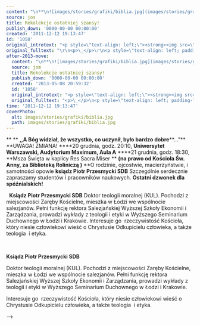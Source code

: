 ```yaml
---
content: "\n**\n![images/stories/grafiki/biblia.jpg](images/stories/grafiki/biblia.jpg)**\n**,,A Bóg widział, że wszystko, co uczynił, było bardzo dobre****…”**\n**UWAGA! ZMIANA!\n****20 grudnia, godz. 20:10, **Uniwersytet Warszawski, Audytorium Maximum, Aula A**\n****21 grudnia, godz. 18:30, **Msza Święta w kaplicy Res Sacra Miser **\n**(na prawo od Kościoła Św. Anny, za Biblioteką Roliniczą **)****\n**O rodzinie, ojcostwie, macierzyństwie, i samotności opowie **ksiądz Piotr Przesmycki SDB**\nSzczególnie serdecznie zapraszamy studentów i pracowników naukowych.\n**Ostatni dzwonek dla spóźnialskich!**\n\_\n\n<!--{{intro-break}}-->\n\n\_\n**Ksiądz Piotr Przesmycki SDB**\nDoktor teologii moralnej (KUL). Pochodzi z miejscowości Zaręby Kościelne, mieszka w Łodzi we wspólnocie salezjanów. Pełni funkcję rektora Salezjańskiej Wyższej Szkoły Ekonomii i Zarządzania, prowadzi wykłady z teologii i etyki w Wyższego Seminarium Duchownego w Łodzi i Krakowie.\nInteresuje go&nbsp; rzeczywistość Kościoła, który niesie człowiekowi wieść o Chrystusie Odkupicielu człowieka, a także teologia&nbsp; i etyka.\n\n\n<!--CONTENT FROM OLD SERVER (jos before 2013): \n**\n![images/stories/grafiki/biblia.jpg](images/stories/grafiki/biblia.jpg)**\n\r\n\n**,,A Bóg widział, że wszystko, co uczynił, było bardzo dobre****…”**\n\r\n\n**UWAGA! ZMIANA!\n****20 grudnia, godz. 20:10, **Uniwersytet Warszawski, Audytorium Maximum, Aula A**\n****21 grudnia, godz. 18:30, **Msza Święta w kaplicy Res Sacra Miser **\n**(na prawo od Kościoła Św. Anny, za Biblioteką Roliniczą **)****\n**O rodzinie, ojcostwie, macierzyństwie, i samotności opowie **ksiądz Piotr Przesmycki SDB**\nSzczególnie serdecznie zapraszamy studentów i pracowników naukowych.\n**Ostatni dzwonek dla spóźnialskich!**\n\r\n\n\_\n\r\n\n<!--{{intro-break}}-->\n\r\n\n\_\n\r\n\n**Ksiądz Piotr Przesmycki SDB**\n\r\n\nDoktor teologii moralnej (KUL). Pochodzi z miejscowości Zaręby Kościelne, mieszka w Łodzi we wspólnocie salezjanów. Pełni funkcję rektora Salezjańskiej Wyższej Szkoły Ekonomii i Zarządzania, prowadzi wykłady z teologii i etyki w Wyższego Seminarium Duchownego w Łodzi i Krakowie.\n\r\n\nInteresuje go&nbsp; rzeczywistość Kościoła, który niesie człowiekowi wieść o Chrystusie Odkupicielu człowieka, a także teologia&nbsp; i etyka.\n\n-->"
source: jos
title: Rekolekcje ostatniej szansy!
publish_down: '0000-00-00 00:00:00'
created: '2011-12-12 19:13:47'
id: '1058'
original_introtext: "<p style=\"text-align: left;\"><strong><img src=\"images/stories/grafiki/biblia.jpg\" align=\"left\" /></strong></p>\r\n<p style=\"text-align: left; padding-left: 150px;\"><strong>,,A Bóg widział, że wszystko, co uczynił, było bardzo dobre</strong><strong>…”</strong></p>\r\n<p style=\"text-align: left; padding-left: 150px;\"><strong><span style=\"color: #ff0000;\">UWAGA! ZMIANA!</span><br /></strong><strong>20 grudnia, godz. 20:10, </strong>Uniwersytet Warszawski, Audytorium Maximum, Aula A<strong><br /></strong><strong>21 grudnia, godz. 18:30, </strong>Msza Święta w kaplicy Res Sacra Miser <strong><br /></strong><span style=\"font-size: 10pt;\">(na prawo od Kościoła Św. Anny, za Biblioteką Roliniczą <strong>)</strong></span><strong><br /></strong>O rodzinie, ojcostwie, macierzyństwie, i samotności opowie <strong>ksiądz Piotr Przesmycki SDB</strong><br />Szczególnie serdecznie zapraszamy studentów i pracowników naukowych.<br /><strong>Ostatni dzwonek dla spóźnialskich!</strong></p>\r\n<p style=\"text-align: left; padding-left: 150px;\">\_</p>\r\n"
original_fulltext: "\r\n<p>\_</p>\r\n<p style=\"text-align: left; padding-left: 150px;\"><strong>Ksiądz Piotr Przesmycki SDB</strong></p>\r\n<p style=\"padding-left: 150px;\">Doktor teologii moralnej (KUL). Pochodzi z miejscowości Zaręby Kościelne, mieszka w Łodzi we wspólnocie salezjanów. Pełni funkcję rektora Salezjańskiej Wyższej Szkoły Ekonomii i Zarządzania, prowadzi wykłady z teologii i etyki w Wyższego Seminarium Duchownego w Łodzi i Krakowie.</p>\r\n<p style=\"padding-left: 150px;\">Interesuje go&nbsp; rzeczywistość Kościoła, który niesie człowiekowi wieść o Chrystusie Odkupicielu człowieka, a także teologia&nbsp; i etyka.</p>"
after-2013-move:
  content: "\n**\n![images/stories/grafiki/biblia.jpg](images/stories/grafiki/biblia.jpg)**\n**,,A Bóg widział, że wszystko, co uczynił, było bardzo dobre****…”**\n**UWAGA! ZMIANA!\n****20 grudnia, godz. 20:10, **Uniwersytet Warszawski, Audytorium Maximum, Aula A**\n****21 grudnia, godz. 18:30, **Msza Święta w kaplicy Res Sacra Miser **\n**(na prawo od Kościoła Św. Anny, za Biblioteką Roliniczą **)****\n**O rodzinie, ojcostwie, macierzyństwie, i samotności opowie **ksiądz Piotr Przesmycki SDB**\nSzczególnie serdecznie zapraszamy studentów i pracowników naukowych.\n**Ostatni dzwonek dla spóźnialskich!**\n\_\n\n<!--{{intro-break}}-->\n\n\_\n**Ksiądz Piotr Przesmycki SDB**\nDoktor teologii moralnej (KUL). Pochodzi z miejscowości Zaręby Kościelne, mieszka w Łodzi we wspólnocie salezjanów. Pełni funkcję rektora Salezjańskiej Wyższej Szkoły Ekonomii i Zarządzania, prowadzi wykłady z teologii i etyki w Wyższego Seminarium Duchownego w Łodzi i Krakowie.\nInteresuje go&nbsp; rzeczywistość Kościoła, który niesie człowiekowi wieść o Chrystusie Odkupicielu człowieka, a także teologia&nbsp; i etyka.\n"
  source: jom
  title: Rekolekcje ostatniej szansy!
  publish_down: '0000-00-00 00:00:00'
  created: '2013-05-08 20:59:32'
  id: '1058'
  original_introtext: "<p style=\"text-align: left;\"><strong><img src=\"images/stories/grafiki/biblia.jpg\" align=\"left\" /></strong></p>\n<p style=\"text-align: left; padding-left: 150px;\"><strong>,,A Bóg widział, że wszystko, co uczynił, było bardzo dobre</strong><strong>…”</strong></p>\n<p style=\"text-align: left; padding-left: 150px;\"><strong><span style=\"color: #ff0000;\">UWAGA! ZMIANA!</span><br /></strong><strong>20 grudnia, godz. 20:10, </strong>Uniwersytet Warszawski, Audytorium Maximum, Aula A<strong><br /></strong><strong>21 grudnia, godz. 18:30, </strong>Msza Święta w kaplicy Res Sacra Miser <strong><br /></strong><span style=\"font-size: 10pt;\">(na prawo od Kościoła Św. Anny, za Biblioteką Roliniczą <strong>)</strong></span><strong><br /></strong>O rodzinie, ojcostwie, macierzyństwie, i samotności opowie <strong>ksiądz Piotr Przesmycki SDB</strong><br />Szczególnie serdecznie zapraszamy studentów i pracowników naukowych.<br /><strong>Ostatni dzwonek dla spóźnialskich!</strong></p>\n<p style=\"text-align: left; padding-left: 150px;\">\_</p>"
  original_fulltext: "<p>\_</p>\n<p style=\"text-align: left; padding-left: 150px;\"><strong>Ksiądz Piotr Przesmycki SDB</strong></p>\n<p style=\"padding-left: 150px;\">Doktor teologii moralnej (KUL). Pochodzi z miejscowości Zaręby Kościelne, mieszka w Łodzi we wspólnocie salezjanów. Pełni funkcję rektora Salezjańskiej Wyższej Szkoły Ekonomii i Zarządzania, prowadzi wykłady z teologii i etyki w Wyższego Seminarium Duchownego w Łodzi i Krakowie.</p>\n<p style=\"padding-left: 150px;\">Interesuje go&nbsp; rzeczywistość Kościoła, który niesie człowiekowi wieść o Chrystusie Odkupicielu człowieka, a także teologia&nbsp; i etyka.</p>"
time: '2011-12-12 19:13:47'
coverPhoto:
  alt: images/stories/grafiki/biblia.jpg
  path: images/stories/grafiki/biblia.jpg
---
```

**
**
**,,A Bóg widział, że wszystko, co uczynił, było bardzo dobre****…”**
**UWAGA! ZMIANA!
****20 grudnia, godz. 20:10, **Uniwersytet Warszawski, Audytorium Maximum, Aula A**
****21 grudnia, godz. 18:30, **Msza Święta w kaplicy Res Sacra Miser **
**(na prawo od Kościoła Św. Anny, za Biblioteką Roliniczą **)****
**O rodzinie, ojcostwie, macierzyństwie, i samotności opowie **ksiądz Piotr Przesmycki SDB**
Szczególnie serdecznie zapraszamy studentów i pracowników naukowych.
**Ostatni dzwonek dla spóźnialskich!**
 

<!--{{intro-break}}-->

 
**Ksiądz Piotr Przesmycki SDB**
Doktor teologii moralnej (KUL). Pochodzi z miejscowości Zaręby Kościelne, mieszka w Łodzi we wspólnocie salezjanów. Pełni funkcję rektora Salezjańskiej Wyższej Szkoły Ekonomii i Zarządzania, prowadzi wykłady z teologii i etyki w Wyższego Seminarium Duchownego w Łodzi i Krakowie.
Interesuje go&nbsp; rzeczywistość Kościoła, który niesie człowiekowi wieść o Chrystusie Odkupicielu człowieka, a także teologia&nbsp; i etyka.


<!--CONTENT FROM OLD SERVER (jos before 2013): 
**
**


**,,A Bóg widział, że wszystko, co uczynił, było bardzo dobre****…”**


**UWAGA! ZMIANA!
****20 grudnia, godz. 20:10, **Uniwersytet Warszawski, Audytorium Maximum, Aula A**
****21 grudnia, godz. 18:30, **Msza Święta w kaplicy Res Sacra Miser **
**(na prawo od Kościoła Św. Anny, za Biblioteką Roliniczą **)****
**O rodzinie, ojcostwie, macierzyństwie, i samotności opowie **ksiądz Piotr Przesmycki SDB**
Szczególnie serdecznie zapraszamy studentów i pracowników naukowych.
**Ostatni dzwonek dla spóźnialskich!**


 


<!--{{intro-break}}-->


 


**Ksiądz Piotr Przesmycki SDB**


Doktor teologii moralnej (KUL). Pochodzi z miejscowości Zaręby Kościelne, mieszka w Łodzi we wspólnocie salezjanów. Pełni funkcję rektora Salezjańskiej Wyższej Szkoły Ekonomii i Zarządzania, prowadzi wykłady z teologii i etyki w Wyższego Seminarium Duchownego w Łodzi i Krakowie.


Interesuje go&nbsp; rzeczywistość Kościoła, który niesie człowiekowi wieść o Chrystusie Odkupicielu człowieka, a także teologia&nbsp; i etyka.

-->

<!--{{json:{"created_date":"2011-12-12 19:13:47","publish_down":"0000-00-00 00:00:00","id":"1058"}}}-->